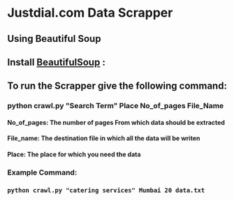# Justdial.com Data Scrapper

## Using Beautiful Soup

## Install [BeautifulSoup](https://pypi.org/project/beautifulsoup4/) : 

## To run the Scrapper give the following command:

### python crawl.py "Search Term" Place No_of_pages File_Name

#### No_of_pages: The number of pages From which data should be extracted
#### File_name: The destination file in which all the data will be writen
#### Place: The place for which you need the data
### Example Command:
### ``` python crawl.py "catering services" Mumbai 20 data.txt ```

